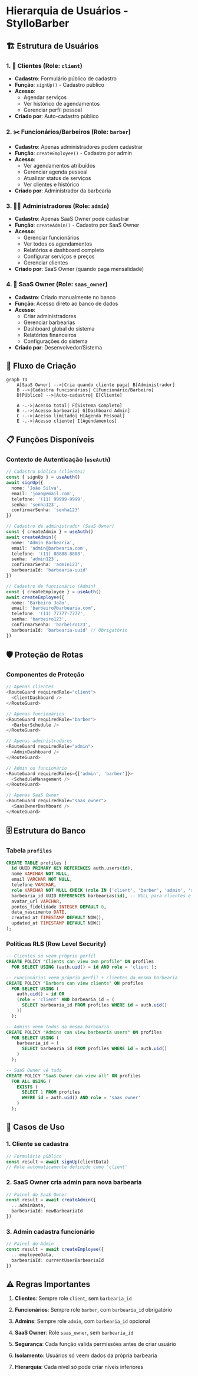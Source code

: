# Hierarquia de Usuários - StylloBarber

## 🏗️ Estrutura de Usuários

### 1. 👥 **Clientes** (Role: `client`)
- **Cadastro**: Formulário público de cadastro
- **Função**: `signUp()` - Cadastro público
- **Acesso**: 
  - Agendar serviços
  - Ver histórico de agendamentos
  - Gerenciar perfil pessoal
- **Criado por**: Auto-cadastro público

### 2. ✂️ **Funcionários/Barbeiros** (Role: `barber`)
- **Cadastro**: Apenas administradores podem cadastrar
- **Função**: `createEmployee()` - Cadastro por admin
- **Acesso**:
  - Ver agendamentos atribuídos
  - Gerenciar agenda pessoal
  - Atualizar status de serviços
  - Ver clientes e histórico
- **Criado por**: Administrador da barbearia

### 3. 👨‍💼 **Administradores** (Role: `admin`)
- **Cadastro**: Apenas SaaS Owner pode cadastrar
- **Função**: `createAdmin()` - Cadastro por SaaS Owner
- **Acesso**:
  - Gerenciar funcionários
  - Ver todos os agendamentos
  - Relatórios e dashboard completo
  - Configurar serviços e preços
  - Gerenciar clientes
- **Criado por**: SaaS Owner (quando paga mensalidade)

### 4. 🏢 **SaaS Owner** (Role: `saas_owner`)
- **Cadastro**: Criado manualmente no banco
- **Função**: Acesso direto ao banco de dados
- **Acesso**:
  - Criar administradores
  - Gerenciar barbearias
  - Dashboard global do sistema
  - Relatórios financeiros
  - Configurações do sistema
- **Criado por**: Desenvolvedor/Sistema

## 🔐 Fluxo de Criação

```mermaid
graph TD
    A[SaaS Owner] -->|Cria quando cliente paga| B[Administrador]
    B -->|Cadastra funcionários| C[Funcionário/Barbeiro]
    D[Público] -->|Auto-cadastro| E[Cliente]
    
    A -.->|Acesso total| F[Sistema Completo]
    B -.->|Acesso barbearia| G[Dashboard Admin]
    C -.->|Acesso limitado| H[Agenda Pessoal]
    E -.->|Acesso cliente| I[Agendamentos]
```

## 📋 Funções Disponíveis

### Contexto de Autenticação (`useAuth`)

```typescript
// Cadastro público (clientes)
const { signUp } = useAuth()
await signUp({
  nome: 'João Silva',
  email: 'joao@email.com',
  telefone: '(11) 99999-9999',
  senha: 'senha123',
  confirmarSenha: 'senha123'
})

// Cadastro de administrador (SaaS Owner)
const { createAdmin } = useAuth()
await createAdmin({
  nome: 'Admin Barbearia',
  email: 'admin@barbearia.com',
  telefone: '(11) 88888-8888',
  senha: 'admin123',
  confirmarSenha: 'admin123',
  barbeariaId: 'barbearia-uuid'
})

// Cadastro de funcionário (Admin)
const { createEmployee } = useAuth()
await createEmployee({
  nome: 'Barbeiro João',
  email: 'barbeiro@barbearia.com',
  telefone: '(11) 77777-7777',
  senha: 'barbeiro123',
  confirmarSenha: 'barbeiro123',
  barbeariaId: 'barbearia-uuid' // Obrigatório
})
```

## 🛡️ Proteção de Rotas

### Componentes de Proteção

```typescript
// Apenas clientes
<RouteGuard requiredRole="client">
  <ClientDashboard />
</RouteGuard>

// Apenas funcionários
<RouteGuard requiredRole="barber">
  <BarberSchedule />
</RouteGuard>

// Apenas administradores
<RouteGuard requiredRole="admin">
  <AdminDashboard />
</RouteGuard>

// Admin ou funcionário
<RouteGuard requiredRoles={['admin', 'barber']}>
  <ScheduleManagement />
</RouteGuard>

// Apenas SaaS Owner
<RouteGuard requiredRole="saas_owner">
  <SaasOwnerDashboard />
</RouteGuard>
```

## 🗄️ Estrutura do Banco

### Tabela `profiles`

```sql
CREATE TABLE profiles (
  id UUID PRIMARY KEY REFERENCES auth.users(id),
  nome VARCHAR NOT NULL,
  email VARCHAR NOT NULL,
  telefone VARCHAR,
  role VARCHAR NOT NULL CHECK (role IN ('client', 'barber', 'admin', 'saas_owner')),
  barbearia_id UUID REFERENCES barbearias(id), -- NULL para clientes e saas_owner
  avatar_url VARCHAR,
  pontos_fidelidade INTEGER DEFAULT 0,
  data_nascimento DATE,
  created_at TIMESTAMP DEFAULT NOW(),
  updated_at TIMESTAMP DEFAULT NOW()
);
```

### Políticas RLS (Row Level Security)

```sql
-- Clientes só veem próprio perfil
CREATE POLICY "Clients can view own profile" ON profiles
  FOR SELECT USING (auth.uid() = id AND role = 'client');

-- Funcionários veem próprio perfil + clientes da mesma barbearia
CREATE POLICY "Barbers can view clients" ON profiles
  FOR SELECT USING (
    auth.uid() = id OR 
    (role = 'client' AND barbearia_id = (
      SELECT barbearia_id FROM profiles WHERE id = auth.uid()
    ))
  );

-- Admins veem todos da mesma barbearia
CREATE POLICY "Admins can view barbearia users" ON profiles
  FOR SELECT USING (
    barbearia_id = (
      SELECT barbearia_id FROM profiles WHERE id = auth.uid()
    )
  );

-- SaaS Owner vê tudo
CREATE POLICY "SaaS Owner can view all" ON profiles
  FOR ALL USING (
    EXISTS (
      SELECT 1 FROM profiles 
      WHERE id = auth.uid() AND role = 'saas_owner'
    )
  );
```

## 🎯 Casos de Uso

### 1. Cliente se cadastra
```typescript
// Formulário público
const result = await signUp(clientData)
// Role automaticamente definido como 'client'
```

### 2. SaaS Owner cria admin para nova barbearia
```typescript
// Painel do SaaS Owner
const result = await createAdmin({
  ...adminData,
  barbeariaId: newBarbeariaId
})
```

### 3. Admin cadastra funcionário
```typescript
// Painel do Admin
const result = await createEmployee({
  ...employeeData,
  barbeariaId: currentUserBarbeariaId
})
```

## ⚠️ Regras Importantes

1. **Clientes**: Sempre role `client`, sem `barbearia_id`
2. **Funcionários**: Sempre role `barber`, com `barbearia_id` obrigatório
3. **Admins**: Sempre role `admin`, com `barbearia_id` opcional
4. **SaaS Owner**: Role `saas_owner`, sem `barbearia_id`

5. **Segurança**: Cada função valida permissões antes de criar usuário
6. **Isolamento**: Usuários só veem dados da própria barbearia
7. **Hierarquia**: Cada nível só pode criar níveis inferiores
